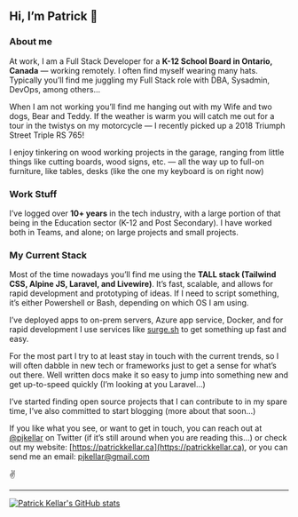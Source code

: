 ## Hi, I’m Patrick 👋

### About me
At work, I am a Full Stack Developer for a **K-12 School Board in Ontario, Canada** — working remotely. I often find myself wearing many hats. Typically you’ll find me juggling my Full Stack role with DBA, Sysadmin, DevOps, among others...

When I am not working you’ll find me hanging out with my Wife and two dogs, Bear and Teddy. If the weather is warm you will catch me out for a tour in the twistys on my motorcycle — I recently picked up a 2018 Triumph Street Triple RS 765!

I enjoy tinkering on wood working projects in the garage, ranging from little things like cutting boards, wood signs, etc. — all the way up to full-on furniture, like tables, desks (like the one my keyboard is on right now)

### Work Stuff

I’ve logged over **10+ years** in the tech industry, with a large portion of that being in the Education sector (K-12 and Post Secondary). I have worked both in Teams, and alone; on large projects and small projects.

### My Current Stack

Most of the time nowadays you’ll find me using the **TALL stack (Tailwind CSS, Alpine JS, Laravel, and Livewire)**. It’s fast, scalable, and allows for rapid development and prototyping of ideas. If I need to script something, it’s either Powershell or Bash, depending on which OS I am using.

I’ve deployed apps to on-prem servers, Azure app service, Docker, and for rapid development I use services like [surge.sh](http://surge.sh) to get something up fast and easy.

For the most part I try to at least stay in touch with the current trends, so I will often dabble in new tech or frameworks just to get a sense for what’s out there. Well written docs make it so easy to jump into something new and get up-to-speed quickly (I’m looking at you Laravel…)

I’ve started finding open source projects that I can contribute to in my spare time, I’ve also committed to start blogging (more about that soon…)

If you like what you see, or want to get in touch, you can reach out at [@pjkellar](https://twitter.com/pjkellar)  on Twitter (if it’s still around when you are reading this…) or check out my website: [https://patrickkellar.ca](https://patrickkellar.ca), or you can send me an email: <pjkellar@gmail.com>

✌️


---
[![Patrick Kellar's GitHub stats](https://github-readme-stats.vercel.app/api?username=pjkellar&count_private=true&show_icons=true&theme=dark)](https://github.com/anuraghazra/github-readme-stats)

<!---
pjkellar/pjkellar is a ✨ special ✨ repository because its `README.md` (this file) appears on your GitHub profile.
You can click the Preview link to take a look at your changes.
--->
